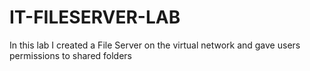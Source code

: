 # IT-FILESERVER-LAB
In this lab I created a File Server on the virtual network and gave users permissions to shared folders

